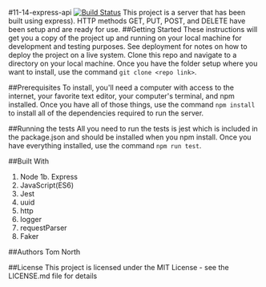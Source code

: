 #11-14-express-api [![Build Status](https://travis-ci.com/tnorth93/11-14-express-api.svg?branch=master)](https://travis-ci.com/tnorth93/11-14-express-api)
This project is a server that has been built using express). HTTP methods GET, PUT, POST, and DELETE
have been setup and are ready for use.
##Getting Started
These instructions will get you a copy of the project up and running on your local machine for development and testing purposes. See deployment for notes on how to deploy the project on a live system.
Clone this repo and navigate to a directory on your local machine. Once you have the folder setup where you want to install, use
the command ```git clone <repo link>```. 

##Prerequisites
To install, you'll need a computer with access to the internet, your favorite text editor, your computer's terminal,
and npm installed. Once you have all of those things, use the command ```npm install``` to install all of the dependencies 
required to run the server.

##Running the tests
All you need to run the tests is jest which is included in the package.json and should be installed when you npm install.
Once you have everything installed, use the command ```npm run test```.

##Built With
1. Node
1b. Express
2. JavaScript(ES6)
3. Jest
4. uuid
5. http
6. logger
7. requestParser
8. Faker

##Authors
Tom North

##License
This project is licensed under the MIT License - see the LICENSE.md file for details